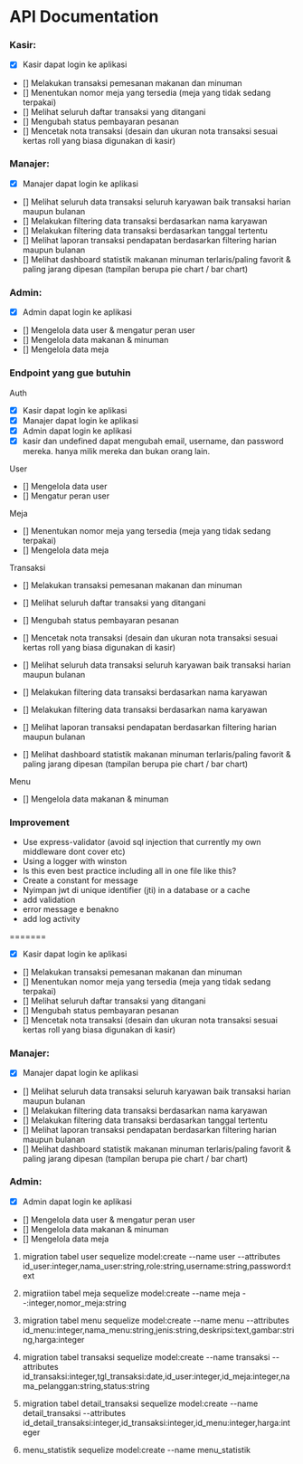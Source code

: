 # API Documentation

### Kasir:
- [x] Kasir dapat login ke aplikasi
- [] Melakukan transaksi pemesanan makanan dan minuman
- [] Menentukan nomor meja yang tersedia (meja yang tidak sedang terpakai)
- [] Melihat seluruh daftar transaksi yang ditangani
- [] Mengubah status pembayaran pesanan
- [] Mencetak nota transaksi (desain dan ukuran nota transaksi sesuai kertas roll yang biasa 
digunakan di kasir)

### Manajer:
- [x] Manajer dapat login ke aplikasi
- [] Melihat seluruh data transaksi seluruh karyawan baik transaksi harian maupun bulanan
- [] Melakukan filtering data transaksi berdasarkan nama karyawan
- [] Melakukan filtering data transaksi berdasarkan tanggal tertentu
- [] Melihat laporan transaksi pendapatan berdasarkan filtering harian maupun bulanan
- [] Melihat dashboard statistik makanan minuman terlaris/paling favorit & paling jarang
dipesan (tampilan berupa pie chart / bar chart)

### Admin:
- [x] Admin dapat login ke aplikasi
- [] Mengelola data user & mengatur peran user
- [] Mengelola data makanan & minuman
- [] Mengelola data meja

### Endpoint yang gue butuhin
Auth
- [x] Kasir dapat login ke aplikasi 
- [x] Manajer dapat login ke aplikasi
- [x] Admin dapat login ke aplikasi
- [x] kasir dan undefined dapat mengubah email, username, dan password mereka. hanya milik mereka dan bukan orang lain. 

User
- [] Mengelola data user 
- [] Mengatur peran user 

Meja
- [] Menentukan nomor meja yang tersedia (meja yang tidak sedang terpakai)
- [] Mengelola data meja 

Transaksi
- [] Melakukan transaksi pemesanan makanan dan minuman
- [] Melihat seluruh daftar transaksi yang ditangani 
- [] Mengubah status pembayaran pesanan
- [] Mencetak nota transaksi (desain dan ukuran nota transaksi sesuai kertas roll yang biasa digunakan di kasir)

- [] Melihat seluruh data transaksi seluruh karyawan baik transaksi harian maupun bulanan
- [] Melakukan filtering data transaksi berdasarkan nama karyawan
- [] Melakukan filtering data transaksi berdasarkan nama karyawan
- [] Melihat laporan transaksi pendapatan berdasarkan filtering harian maupun bulanan
- [] Melihat dashboard statistik makanan minuman terlaris/paling favorit & paling jarang dipesan (tampilan berupa pie chart / bar chart)

Menu
- [] Mengelola data makanan & minuman


### Improvement
- Use express-validator (avoid sql injection that currently my own middleware dont cover etc)
- Using a logger with winston
- Is this even best practice including all in one file like this?
- Create a constant for message
- Nyimpan jwt di unique identifier (jti) in a database or a cache
- add validation
- error message e benakno
- add log activity

=======
- [x] Kasir dapat login ke aplikasi
- [] Melakukan transaksi pemesanan makanan dan minuman
- [] Menentukan nomor meja yang tersedia (meja yang tidak sedang terpakai)
- [] Melihat seluruh daftar transaksi yang ditangani
- [] Mengubah status pembayaran pesanan
- [] Mencetak nota transaksi (desain dan ukuran nota transaksi sesuai kertas roll yang biasa 
digunakan di kasir)

### Manajer:
- [x] Manajer dapat login ke aplikasi
- [] Melihat seluruh data transaksi seluruh karyawan baik transaksi harian maupun bulanan
- [] Melakukan filtering data transaksi berdasarkan nama karyawan
- [] Melakukan filtering data transaksi berdasarkan tanggal tertentu
- [] Melihat laporan transaksi pendapatan berdasarkan filtering harian maupun bulanan
- [] Melihat dashboard statistik makanan minuman terlaris/paling favorit & paling jarang
dipesan (tampilan berupa pie chart / bar chart)

### Admin:
- [x] Admin dapat login ke aplikasi
- [] Mengelola data user & mengatur peran user
- [] Mengelola data makanan & minuman
- [] Mengelola data meja


1. migration tabel user
sequelize model:create --name user --attributes id_user:integer,nama_user:string,role:string,username:string,password:text

2. migratiion tabel meja
sequelize model:create --name meja --:integer,nomor_meja:string

3. migration tabel menu
sequelize model:create --name menu --attributes id_menu:integer,nama_menu:string,jenis:string,deskripsi:text,gambar:string,harga:integer

4. migration tabel transaksi
sequelize model:create --name transaksi --attributes id_transaksi:integer,tgl_transaksi:date,id_user:integer,id_meja:integer,nama_pelanggan:string,status:string

5. migration tabel detail_transaksi
sequelize model:create --name detail_transaksi --attributes id_detail_transaksi:integer,id_transaksi:integer,id_menu:integer,harga:integer

6. menu_statistik
sequelize model:create --name menu_statistik